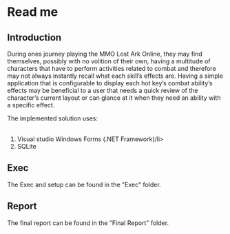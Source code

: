 <h1>Read me</h1>
  
<h2>Introduction</h2>
During ones journey playing the MMO Lost Ark Online, they may find themselves, possibly with 
no volition of their own, having a multitude of characters that have to perform activities related 
to combat and therefore may not always instantly recall what each skill’s effects are. Having a 
simple application that is configurable to display each hot key’s combat ability’s effects may be 
beneficial to a user that needs a quick review of the character’s current layout or can glance at 
it when they need an ability with a specific effect.
  
The implemented solution uses:
<ol>
  <li>Visual studio Windows Forms (.NET Framework)/li>
  <li>SQLite</li>
</ol> 
  
<h2>Exec</h2>
  The Exec and setup can be found in the "Exec" folder.
<h2>Report</h2>
  The final report can be found in the "Final Report" folder.
